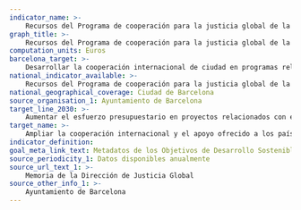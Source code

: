 ```yaml
---
indicator_name: >-
    Recursos del Programa de cooperación para la justicia global de la ciudad destinados a mejorar la provisión de agua y de saneamiento
graph_title: >-
    Recursos del Programa de cooperación para la justicia global de la ciudad destinados a mejorar la provisión de agua y de saneamiento
computation_units: Euros
barcelona_target: >-
    Desarrollar la cooperación internacional de ciudad en programas relacionados con el agua y el saneamiento
national_indicator_available: >-
    Recursos del Programa de cooperación para la justicia global de la ciudad destinados a mejorar la provisión de agua y de saneamiento
national_geographical_coverage: Ciudad de Barcelona
source_organisation_1: Ayuntamiento de Barcelona
target_line_2030: >-
    Aumentar el esfuerzo presupuestario en proyectos relacionados con el agua y el saneamiento de ciudades socias ubicadas en países receptores de la AOD, especialmente en los proyectos relacionados con la gestión eficiente y sostenible del ciclo del agua en contextos urbanos y metropolitanos
target_name: >-
    Ampliar la cooperación internacional y el apoyo ofrecido a los países en desarrollo para la capacitación en materia de actividades y programas relativos al agua y al saneamiento, incluyendo la provisión y el almacenaje de agua, la desalinización, el aprovechamiento eficiente de los recursos hídricos, el tratamiento de aguas residuales y las tecnologías de reciclaje y reutilización
indicator_definition:
goal_meta_link_text: Metadatos de los Objetivos de Desarrollo Sostenible de las Naciones Unidas (pdf 894kB)
source_periodicity_1: Datos disponibles anualmente
source_url_text_1: >-
    Memoria de la Dirección de Justicia Global
source_other_info_1: >-
    Ayuntamiento de Barcelona
---
```

